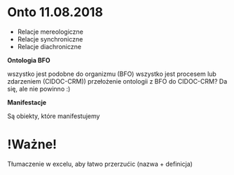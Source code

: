 **Onto 11.08.2018**
=======================

* Relacje mereologiczne
* Relacje synchroniczne
* Relacje diachroniczne

**Ontologia BFO**

wszystko jest podobne do organizmu (BFO)
wszystko jest procesem lub zdarzeniem (CIDOC-CRM))
przełożenie ontologii z BFO do CIDOC-CRM?
Da się, ale nie powinno :)

**Manifestacje**

Są obiekty, które manifestujemy

**!Ważne!**
=========

Tłumaczenie w excelu, aby łatwo przerzućic (nazwa + definicja)

